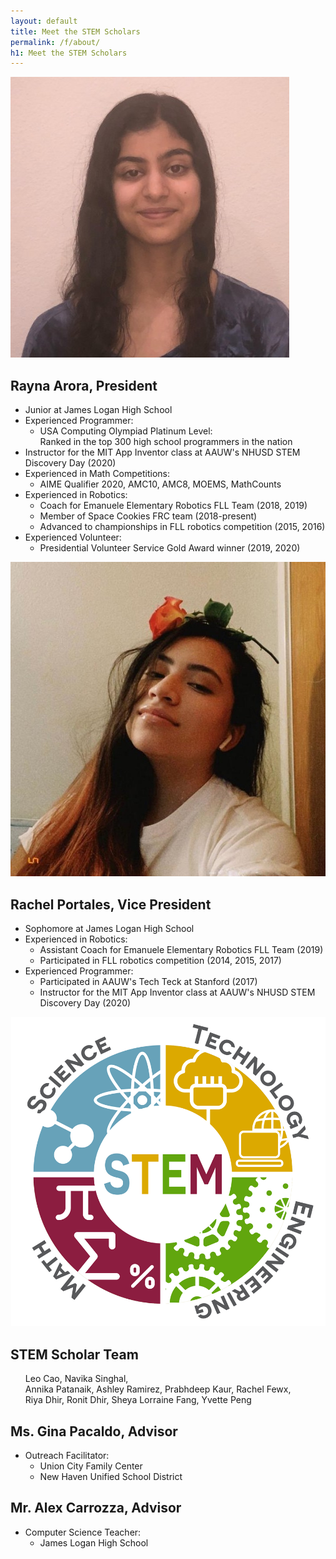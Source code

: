```yaml
---
layout: default
title: Meet the STEM Scholars
permalink: /f/about/
h1: Meet the STEM Scholars
---
```


<sectionpd>
  <img class="sectionpdPicture" src="/assets/images/Rayna.jpg">
<div class="sectionpdContent">

<h2> Rayna Arora, President </h2>
<ul class="l1"> 
<li> Junior at James Logan High School </li>
<li> Experienced Programmer: 
  <ul class="l2">
  <li> USA Computing Olympiad Platinum Level: <br> Ranked in the top 300 high school programmers in the nation </li> 
  </ul> </li>
  <li> Instructor for the MIT App Inventor class at AAUW's NHUSD STEM Discovery Day (2020) </li>
<li> Experienced in Math Competitions:
  <ul class="l2"> 
  <li> AIME Qualifier 2020, AMC10, AMC8, MOEMS, MathCounts </li>
  </ul> </li>
<li> Experienced in Robotics:
  <ul class="l2">
  <li> Coach for Emanuele Elementary Robotics FLL Team (2018, 2019) </li>
  <li> Member of Space Cookies FRC team (2018-present) </li>
  <li> Advanced to championships in FLL robotics competition (2015, 2016) </li>
  </ul> </li>
<li> Experienced Volunteer: 
  <ul class="l2"> 
  <li> Presidential Volunteer Service Gold Award winner (2019, 2020) </li> 
  </ul> </li> 
</ul>
</div>
</sectionpd>


<sectionpd>
    <img class="sectionpdPicture" src="/assets/images/Rachel.jpg">
<div class="sectionpdContent">
    <h2> Rachel Portales, Vice President </h2>

<ul class="l1"> 
<li> Sophomore at James Logan High School </li>
<li> Experienced in Robotics:
  <ul class="l2"> 
  <li> Assistant Coach for Emanuele Elementary Robotics FLL Team (2019) </li>
  <li> Participated in FLL robotics competition (2014, 2015, 2017) </li>
  </ul> </li>
<li> Experienced Programmer: 
  <ul class="l2"> 
  <li> Participated in AAUW's Tech Teck at Stanford (2017) </li>
  <li> Instructor for the MIT App Inventor class at AAUW's NHUSD STEM Discovery Day (2020) </li>
</ul> </li> 
</ul>  
</div>
</sectionpd>


<sectionpd>
    <img class="sectionpdPicture" src="/assets/images/STEMlogo.png">
<div class="sectionpdContent">

<h2> STEM Scholar Team </h2>
<ul class="l1"> Leo Cao, Navika Singhal, <br>
Annika Patanaik, Ashley Ramirez, Prabhdeep Kaur, Rachel Fewx, <br>
Riya Dhir, Ronit Dhir, Sheya Lorraine Fang, Yvette Peng</ul>

<h2> Ms. Gina Pacaldo, Advisor </h2>
<ul class="l1"> 
<li> Outreach Facilitator:
  <ul class="l2"> 
  <li> Union City Family Center  </li>
  <li> New Haven Unified School District </li>
</ul> </li> </ul>

<h2> Mr. Alex Carrozza, Advisor </h2>
<ul class="l1"> 
<li> Computer Science Teacher: 
  <ul class="l2">
  <li> James Logan High School </li>
</ul> </li> </ul>

</div>
</sectionpd>
